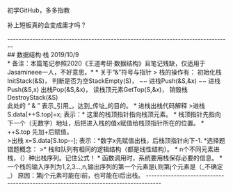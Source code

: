 <p>初学GitHub，多多指教<p>
<p>补上短板真的会变成庸才吗？<p>
--------------------------------------------------------------------------------
<br/>
## 数据结构·栈
  2019/10/9
<br/>
* 备注：本篇笔记参照2020《王道考研·数据结构》且笔记残缺，仅适用于Jasamineee一人，不好意思。*
* 关于“&”符号与指针
  > 栈的操作有：
    初始化栈InitStack(&S)，
    判断是否为空StackEmpty(S)，
    ~~ 进栈Push(&S,&x) ~~ 进栈Push(&S,x)
    出栈Pop(&S,&x)，
    读栈顶元素GetTop(S,&x)，
    销毁栈DestroyStack(&S)
  <br/>
  此处的 “ & ” 表示_引用_，达到_传址_的目的。
* 进栈出栈代码解释
  >进栈
  S.data[++S.top]=x; 
  表示：* 这里的栈顶指针指向栈顶元素。
        * 栈顶指针先指向下一个（无数字）地址，后把进入栈的值x赋值给栈顶指针所在的位置。
        * ++S.top 先加+后赋值。
  <br/>
  >出栈
  x=S.data[S.top--];
  表示：*数字x先赋值出栈，后栈顶指针向下-1.
*选择题错题概念：
  >* 栈和队列有相同的逻辑结构（都是线性结构）。
   * n个不同元素进栈，（）种出栈序列。记住公式！
   * 函数调用时，系统要用栈保存必要的信息。
   * 一个栈的输入序列为1,2,3...,n,输出序列的第一个元素是i,则第j个元素是（_不确定_） 
    原因：第j个元素可能在i前，也可能在i后出栈。
  -----------------------------------------------------------------------------------
  
        
